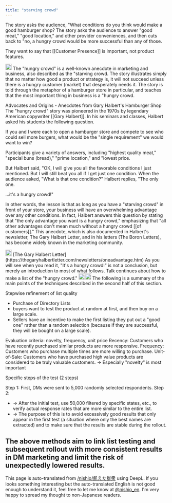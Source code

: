 ```yaml
---
title: "starving crowd"
---
```


The story asks the audience, "What conditions do you think would make a good hamburger shop? The story asks the audience to answer "good meat," "good location," and other provider conveniences, and then cuts back to "no, a hungry crowd would be more successful than any of those.

They want to say that [[Customer Presence]] is important, not product features.

<img src='https://scrapbox.io/api/pages/nishio-en/DR/icon' alt='DR.icon' height="19.5"/>
The "hungry crowd" is a well-known anecdote in marketing and business, also described as the "starving crowd. The story illustrates simply that no matter how good a product or strategy is, it will not succeed unless there is a hungry customer (market) that desperately needs it. The story is told through the metaphor of a hamburger store in particular, and teaches that the most important thing in business is a "hungry crowd.

Advocates and Origins - Anecdotes from Gary Halbert's Hamburger Shop
The "hungry crowd" story was pioneered in the 1970s by legendary American copywriter [[Gary Halbert]]. In his seminars and classes, Halbert asked his students the following question.

If you and I were each to open a hamburger store and compete to see who could sell more burgers, what would be the "single requirement" we would want to win?

Participants give a variety of answers, including "highest quality meat," "special buns (bread)," "prime location," and "lowest price.

But Halbert said, "OK, I will give you all the favorable conditions I just mentioned. But I will still beat you all if I get just one condition. When the audience asked, "What is that one condition?" Halbert replies, "The only one.

...it's a hungry crowd!"

In other words, the lesson is that as long as you have a "starving crowd" in front of your store, your business will have an overwhelming advantage over any other conditions. In fact, Halbert answers this question by stating that "the only advantage you want is a hungry crowd," emphasizing that "all other advantages don't mean much without a hungry crowd [[of customers]]." This anecdote, which is also documented in Halbert's newsletter, The Gary Halbert Letter, and in his letters (The Boron Letters), has become widely known in the marketing community.

<img src='https://scrapbox.io/api/pages/nishio-en/nishio/icon' alt='nishio.icon' height="19.5"/>
[The Gary Halbert Letter](https://thegaryhalbertletter.com/newsletters/oneadvantage.htm)
As you will see when you read it, "It's a hungry crowd!" is not a conclusion, but merely an introduction to most of what follows.
Talk continues about how to make a list of the "hungry crowd."
<img src='https://scrapbox.io/api/pages/nishio-en/o3-mini-high/icon' alt='o3-mini-high.icon' height="19.5"/><img src='https://scrapbox.io/api/pages/nishio-en/nishio/icon' alt='nishio.icon' height="19.5"/>
The following is a summary of the main points of the techniques described in the second half of this section.

Stepwise refinement of list quality
- Purchase of Directory Lists
- buyers want to test the product at random at first, and then buy on a large scale.
- Sellers have an incentive to make the first listing they put out a "good one" rather than a random selection (because if they are successful, they will be bought on a large scale).

Evaluation criteria: novelty, frequency, unit price
Recency: Customers who have recently purchased similar products are more responsive.
Frequency: Customers who purchase multiple times are more willing to purchase.
Unit-of-Sale: Customers who have purchased high value products are considered to be truly valuable customers.
→ Especially "novelty" is most important

Specific steps of the test (2 steps)

Step 1: First, DMs were sent to 5,000 randomly selected respondents.
Step 2:
- → After the initial test, use 50,000 filtered by specific states, etc., to verify actual response rates that are more similar to the entire list.
- → The purpose of this is to avoid excessively good results that only appear in the first test (a situation where only the best names are extracted) and to make sure that the results are stable during the rollout.

The above methods aim to link list testing and subsequent rollout with more consistent results in DM marketing and limit the risk of unexpectedly lowered results.
---
This page is auto-translated from [/nishio/飢えた群衆](https://scrapbox.io/nishio/飢えた群衆) using DeepL. If you looks something interesting but the auto-translated English is not good enough to understand it, feel free to let me know at [@nishio_en](https://twitter.com/nishio_en). I'm very happy to spread my thought to non-Japanese readers.